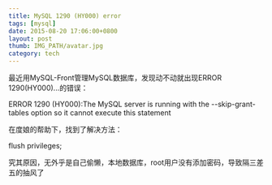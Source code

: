 ```yaml
---
title: MySQL 1290 (HY000) error
tags: [mysql]
date: 2015-08-20 17:06:00+0800
layout: post
thumb: IMG_PATH/avatar.jpg
category: tech
---
```


最近用MySQL-Front管理MySQL数据库，发现动不动就出现ERROR 1290(HY000)...的错误：
  
ERROR 1290 (HY000):The MySQL server is running with the --skip-grant-tables option so it cannot execute this statement
  
在度娘的帮助下，找到了解决方法：
  
flush privileges;
  
究其原因，无外乎是自己偷懒，本地数据库，root用户没有添加密码，导致隔三差五的抽风了
